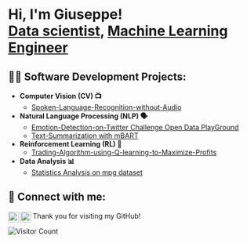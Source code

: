<h1>Hi, I'm Giuseppe! <br/><a href="https://github.com/giusgenito">Data scientist</a>, <a href="https://github.com/giusgenito">Machine Learning Engineer</a> </h1>

<h2>👨‍💻 Software Development Projects:</h2>

- <b> Computer Vision (CV) 📺</b>
  - [Spoken-Language-Recognition-without-Audio](https://github.com/giusgenito/Spoken-Language-Recognition-without-Audio)
- <b> Natural Language Processing (NLP) 🗣️ </b>
  - [Emotion-Detection-on-Twitter Challenge Open Data PlayGround](https://github.com/giusgenito/Emotion-Detection-Challenge-on-Twitter)
  - [Text-Summarization with mBART](https://github.com/giusgenito/Text-Summarization)
- <b> Reinforcement Learning (RL) 🌟 </b>
  - [Trading-Algorithm-using-Q-learning-to-Maximize-Profits](https://github.com/giusgenito/Development-of-a-Trading-Algorithm-using-Q-learning-to-Maximize-Profits.)
- <b>Data Analysis 📊</b>
  - [Statistics Analysis on mpg dataset](https://github.com/giusgenito/StatisticaEAnalisiDati)



<h2> 🤳 Connect with me:</h2>

[<img align="left" alt="Giuseppe Genito | LinkedIn" width="22px" src="https://cdn.jsdelivr.net/npm/simple-icons@v3/icons/linkedin.svg" />][linkedin]
[<img align="left" alt="JoshMadakor | Instagram" width="22px" src="https://cdn.jsdelivr.net/npm/simple-icons@v3/icons/instagram.svg" />][instagram]

[instagram]: https://www.instagram.com/giuseppegenitoo/
[linkedin]: www.linkedin.com/in/giuseppe-genito-961a841a7


Thank you for visiting my GitHub!

![Visitor Count](https://komarev.com/ghpvc/?username=YourGitHubUsername&style=flat-square)
